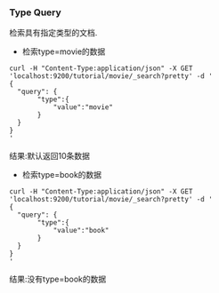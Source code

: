 ### Type Query
检索具有指定类型的文档.

* 检索type=movie的数据
```
curl -H "Content-Type:application/json" -X GET 'localhost:9200/tutorial/movie/_search?pretty' -d '
{
  "query": {
       "type":{
           "value":"movie"
       }
  }
}
'
```
结果:默认返回10条数据

* 检索type=book的数据
```
curl -H "Content-Type:application/json" -X GET 'localhost:9200/tutorial/movie/_search?pretty' -d '
{
  "query": {
       "type":{
           "value":"book"
       }
  }
}
'
```
结果:没有type=book的数据